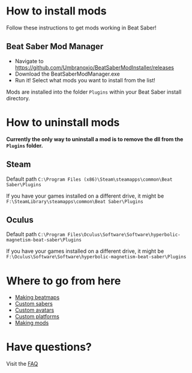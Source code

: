 <!-- TITLE: Beginners Guide for Users -->
<!-- SUBTITLE: How to install mods for Beat Saber -->

# How to install mods

Follow these instructions to get mods working in Beat Saber! 

## Beat Saber Mod Manager

* Navigate to https://github.com/Umbranoxio/BeatSaberModInstaller/releases
* Download the BeatSaberModManager.exe
* Run it! Select what mods you want to install from the list!

Mods are installed into the folder `Plugins` within your Beat Saber install directory.


# How to uninstall mods
**Currently the only way to uninstall a mod is to remove the dll from the `Plugins` folder.**

## Steam
Default path
`C:\Program Files (x86)\Steam\steamapps\common\Beat Saber\Plugins`

If you have your games installed on a different drive, it might be 
`F:\SteamLibrary\steamapps\common\Beat Saber\Plugins`

## Oculus
Default path
`C:\Program Files\Oculus\Software\Software\hyperbolic-magnetism-beat-saber\Plugins`

If you have your games installed on a different drive, it might be 
`F:\Oculus\Software\Software\hyperbolic-magnetism-beat-saber\Plugins`
# Where to go from here
* [Making beatmaps](beginners-guide-mapping)
* [Custom sabers](custom-sabers)
* [Custom avatars](custom-avatars)
* [Custom platforms](custom-avatars)
* [Making mods](beginners-guide-modding)

# Have questions?
Visit the [FAQ](faq)